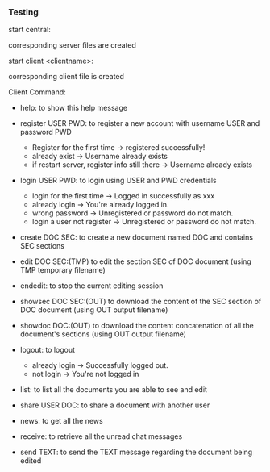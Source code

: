 ### Testing



start central:

corresponding server files are created

start client \<clientname>:

corresponding client file is created



Client Command:

- help: to show this help message

- register USER PWD: to register a new account with username USER and password PWD

  - Register for the first time -> registered successfully!
  - already exist -> Username already exists
  - if restart server, register info still there -> Username already exists

- login USER PWD: to login using USER and PWD credentials

  - login for the first time -> Logged in successfully as xxx
  - already login -> You're already logged in.
  - wrong password -> Unregistered or password do not match.
  - login a user not register -> Unregistered or password do not match.

- create DOC SEC: to create a new document named DOC and contains SEC sections

- edit DOC SEC:(TMP) to edit the section SEC of DOC document (using TMP temporary filename)

- endedit: to stop the current editing session

- showsec DOC SEC:(OUT) to download the content of the SEC section of DOC document (using OUT output filename)

- showdoc DOC:(OUT) to download the content concatenation of all the document's sections (using OUT output filename)

- logout: to logout

  - already login -> Successfully logged out.
  - not login -> You're not logged in

- list: to list all the documents you are able to see and edit

- share USER DOC: to share a document with another user

- news: to get all the news

- receive: to retrieve all the unread chat messages

- send TEXT: to send the TEXT message regarding the document being edited

  